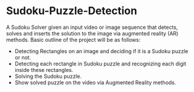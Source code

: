 # Sudoku-Puzzle-Detection
A Sudoku Solver given an input video or image sequence that detects, solves and inserts the solution to the image via augmented reality (AR) methods. Basic outline of the project will be as follows:
- Detecting Rectangles on an image and deciding if it is a Sudoku puzzle or not.
- Detecting each rectangle in Sudoku puzzle and recognizing each digit inside these rectangles.
- Solving the Sudoku puzzle.
- Show solved puzzle on the video via Augmented Reality methods.
